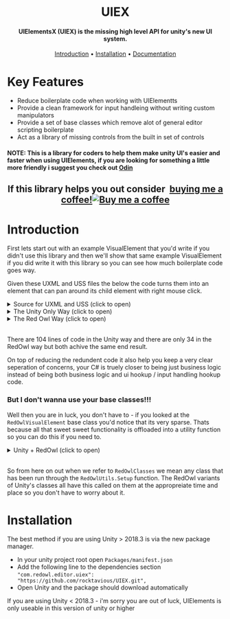 <h1 align="center">UIEX</h1>
<h4 align="center">UIElementsX (UIEX) is the missing high level API for unity's new UI system.</h4>

<p align="center">
    <a href="#introduction">Introduction</a> •
    <a href="#installation">Installation</a> •
    <a href="https://redowlgames.com/UIEX">Documentation</a>
</p>

# Key Features

* Reduce boilerplate code when working with UIElementts
* Provide a clean framework for input handleing without writing custom manipulators
* Provide a set of base classes which remove alot of general editor scripting boilerplate
* Act as a library of missing controls from the built in set of controls

#### NOTE: This is a library for coders to help them make unity UI's easier and faster when using UIElements, if you are looking for something a little more friendly i suggest you check out [Odin](https://assetstore.unity.com/packages/tools/utilities/odin-inspector-and-serializer-89041)

<h2 align="center">
	If this library helps you out consider 
<link href="https://fonts.googleapis.com/css?family=Lato&subset=latin,latin-ext" rel="stylesheet"><a class="bmc-button" target="_blank" href="https://www.buymeacoffee.com/hu2HD8AkM"><span style="margin-left:5px">buying me a coffee!</span><img src="https://www.buymeacoffee.com/assets/img/BMC-btn-logo.svg" alt="Buy me a coffee"></a>	
</h2>

# Introduction

First lets start out with an example VisualElement that you'd write if you didn't use this library and then we'll show that same example VisualElement if you did write it with this library so you can see how much boilerplate code goes way.

Given these UXML and USS files the below the code turns them into an element that can pan around its child element with right mouse click.

<details>
  <summary>Source for UXML and USS (click to open)</summary><p>
```xml
<?xml version="1.0" encoding="utf-8"?>
<UXML xmlns="UnityEngine.UIElements">
    <VisualElement name="content" class="fill">
        <VisualElement name="frame">
            <VisualElement name="texture" class="logo" />
        </VisualElement>
    </VisualElement>
</UXML>
```

```cs
.fill {
    position: absolute;
    top: 0px;
    bottom: 0px;
    right: 0px;
    left: 0px;
}
.logo {
    background-image: Resource("RedOwl/Demo/Logo")
}
```

</p></details>

<details>
  <summary>The Unity Only Way (click to open)</summary><p>

```cs
using System.Collections.Generic;
using UnityEngine;
using UnityEditor;
using UnityEngine.UIElements;

namespace RedOwl.Demo
{
    public class PanManipulator : MouseManipulator
    {
        private Action<Vector2> callback
		private Vector2 _mouseStart;
		private bool _active;

		public PanManipulator(Action<Vector2> callback, params ManipulatorActivationFilter[] filters) : base()
		{
            base()
            foreach (var filter in filters)
            {
                activators.Add(filter)
            }
			this.callback = callback;
			_active = false;
		}
		
		protected override void RegisterCallbacksOnTarget()
		{
			target.RegisterCallback<MouseDownEvent>(OnMouseDown);
			target.RegisterCallback<MouseMoveEvent>(OnMouseMove);
			target.RegisterCallback<MouseUpEvent>(OnMouseUp);
		}

		protected override void UnregisterCallbacksFromTarget()
		{
			target.UnregisterCallback<MouseDownEvent>(OnMouseDown);
			target.UnregisterCallback<MouseMoveEvent>(OnMouseMove);
			target.UnregisterCallback<MouseUpEvent>(OnMouseUp);
		}
		
		protected void OnMouseDown(MouseDownEvent evt)
		{
			if (_active)
			{
				evt.StopImmediatePropagation();
				return;
			}

			if (CanStartManipulation(evt))
			{
				_mouseStart = evt.localMousePosition;
				_active = true;
				target.CaptureMouse();
				evt.StopPropagation();
			}
		}

		protected void OnMouseMove(MouseMoveEvent evt)
		{
			if (!_active || !target.HasMouseCapture()) return;
			callback(evt.localMousePosition - _mouseStart);
			_mouseStart = evt.localMousePosition;
			evt.StopPropagation();
		}

		protected void OnMouseUp(MouseUpEvent evt)
		{
			if (!_active || !target.HasMouseCapture() || !CanStopManipulation(evt)) return;
			_active = false;
			target.ReleaseMouse();
			evt.StopPropagation();
		}
    }

    public class Demo : EditorWindow
    {
        const string uxmlPath = "RedOwl/Demo/DemoLayout";
        const string ussPath = "RedOwl/Demo/DemoStyle";

        VisualElement frame;

        [MenuItem("Tools/Unity")]
        public static void Open()
        {
            var wnd = GetWindow<Demo>();
        }

        public void OnEnable()
        {
            var root = this.GetRootVisualContainer();
            var visualTree = Resources.Load<VisualTreeAsset>(uxmlPAth);
            visualTree.CloneTree(root, null);
            root.AddStyleSheetPath(ussPath);

            frame = root.Q("frame");

            root.AddManipulator(OnPath, new ManipulatorActivationFilter { button = MouseButton.RightMouse})
        }
        
        public void OnPan(Vector2 delta)
        {
            Vector3 current = frame.transform.position;
            frame.transform.position = new Vector3(current.x + delta.x, current.y + delta.y, -100f);
        }
    }
}
```
</p></details>

<details>
  <summary>The Red Owl Way (click to open)</summary><p>

```cs
using System.Collections.Generic;
using UnityEngine;
using UnityEngine.UIElements;
using RedOwl.Editor;

namespace RedOwl.Demo
{
    [UXML, USS]
    public class Demo : RedOwlEditorWindow<Demo>, IOnMouse
    {
        [UXMLReference]
        VisualElement frame;

        [MenuItem("Tools/RedOwl")]
        public static void Open()
        {
            EnsureWindow();
        }
        
        public IEnumerable<MouseFilter> MouseFilters {
            get {
                yield return new MouseFilter { 
                    button = MouseButton.RightMouse,
                    OnMove = OnPan
                };
            }
        }
        
        public void OnPan(MouseMoveEvent evt, Vector2 delta)
        {
            Vector3 current = frame.transform.position;
            frame.transform.position = new Vector3(current.x + delta.x, current.y + delta.y, -100f);
        }
    }
}
```
</p></details><br />

There are 104 lines of code in the Unity way and there are only 34 in the RedOwl way but both achive the same end result.

On top of reducing the redundent code it also help you keep a very clear seperation of concerns, your C# is truely closer to being just business logic instead of being both business logic and ui hookup / input handling hookup code.

### But I don't wanna use your base classes!!!

Well then you are in luck, you don't have to - if you looked at the `RedOwlVisualElement` base class you'd notice that its very sparse.  Thats because all that sweet sweet functionality is offloaded into a utility function so you can do this if you need to.

<details>
  <summary>Unity + RedOwl (click to open)</summary><p>

```cs
using System.Collections.Generic;
using UnityEngine;
using UnityEngine.UIElements;
using RedOwl.Editor;

public class DemoElement : VisualElement, IOnMouse
{
    VisualElement frame;
 
    public DemoElement()
    {
        RedOwlUtils.Setup(this, this);  //Here is where the magic happens
    }
 
    [UICallback(1, true)]
    private void InitUI()
    {
        frame = new VisualElement();
    }
 
    public IEnumerable<MouseFilter> MouseFilters {
        get {
            yield return new MouseFilter {
                button = MouseButton.RightMouse,
                OnMove = OnPan
            };
        }
    }
 
    private void OnPan(MouseMoveEvent evt, Vector2 delta)
    {
        Vector3 current = frame.transform.position;
        frame.transform.position = new Vector3(current.x + delta.x, current.y + delta.y, -100f);
    }
}
```
</p></details><br />

So from here on out when we refer to `RedOwlClasses` we mean any class that has been run through the `RedOwlUtils.Setup` function.  The RedOwl variants of Unity's classes all have this called on them at the appropreiate time and place so you don't have to worry about it.

# Installation

The best method if you are using Unity > 2018.3 is via the new package manager.

- In your unity project root open `Packages/manifest.json`
- Add the following line to the dependencies section `"com.redowl.editor.uiex": "https://github.com/rocktavious/UIEX.git",`
- Open Unity and the package should download automatically

If you are using Unity < 2018.3 - i'm sorry you are out of luck, UIElements is only useable in this version of unity or higher
